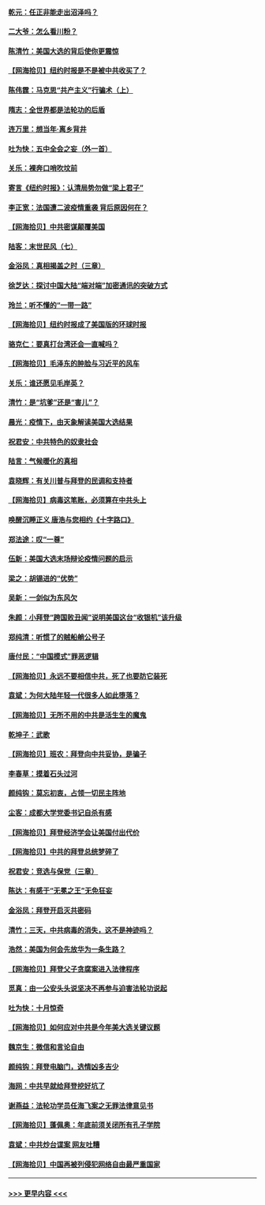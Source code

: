#### [乾元：任正非能走出沼泽吗？](../pages/nsc993/n12515831.md?t=11011002) 
#### [二大爷：怎么看川粉？](../pages/nsc993/n12515820.md?t=11011002) 
#### [陈清竹：美国大选的背后使你更震惊](../pages/nsc993/n12515589.md?t=11011002) 
#### [【网海拾贝】纽约时报是不是被中共收买了？](../pages/nsc993/n12515122.md?t=11011002) 
#### [陈伟霆：马克思“共产主义”行骗术（上）](../pages/nsc993/n12510217.md?t=11011002) 
#### [隋志：全世界都是法轮功的后盾](../pages/nsc993/n12510636.md?t=11011002) 
#### [连万里：想当年‧离乡背井](../pages/nsc993/n12510623.md?t=11011002) 
#### [吐为快：五中全会之妄（外一首）](../pages/nsc993/n12510470.md?t=11011002) 
#### [关乐：裸奔口哨吹坟前](../pages/nsc993/n12510403.md?t=11011002) 
#### [寄言《纽约时报》：认清局势勿做“梁上君子”](../pages/nsc993/n12510042.md?t=11011002) 
#### [李正宽：法国遭二波疫情重袭 背后原因何在？](../pages/nsc993/n12509971.md?t=11011002) 
#### [【网海拾贝】中共密谋颠覆美国](../pages/nsc993/n12509816.md?t=11011002) 
#### [陆客：末世民风（七）](../pages/nsc993/n12507822.md?t=11011002) 
#### [金浴凤：真相揭盖之时（三章）](../pages/nsc993/n12507804.md?t=11011002) 
#### [徐芝达：探讨中国大陆“端对端”加密通讯的突破方式](../pages/nsc993/n12507682.md?t=11011002) 
#### [玲兰：听不懂的“一带一路”](../pages/nsc993/n12507669.md?t=11011002) 
#### [【网海拾贝】纽约时报成了美国版的环球时报](../pages/nsc993/n12507053.md?t=11011002) 
#### [骆克仁：要真打台湾还会一直喊吗？](../pages/nsc993/n12506843.md?t=11011002) 
#### [【网海拾贝】毛泽东的肿脸与习近平的风车](../pages/nsc993/n12504537.md?t=11011002) 
#### [关乐：谁还愿见毛岸英？](../pages/nsc993/n12503866.md?t=11011002) 
#### [清竹：是“坑爹”还是“害儿”？](../pages/nsc993/n12503034.md?t=11011002) 
#### [晨光：疫情下，由天象解读美国大选结果](../pages/nsc993/n12502536.md?t=11011002) 
#### [祝君安：中共特色的奴隶社会](../pages/nsc993/n12501529.md?t=11011002) 
#### [陆言：气候暖化的真相](../pages/nsc993/n12501183.md?t=11011002) 
#### [袁晓辉：有关川普与拜登的民调和支持者](../pages/nsc993/n12500433.md?t=11011002) 
#### [【网海拾贝】病毒这笔账，必须算在中共头上](../pages/nsc993/n12500320.md?t=11011002) 
#### [唤醒沉睡正义 唐浩与您相约《十字路口》](../pages/nsc993/n12497980.md?t=11011002) 
#### [郑法途：叹“一尊”](../pages/nsc993/n12498837.md?t=11011002) 
#### [伍新：美国大选末场辩论疫情问题的启示](../pages/nsc993/n12498829.md?t=11011002) 
#### [梁之：胡锡进的“优势”](../pages/nsc993/n12498780.md?t=11011002) 
#### [吴新：一剑似为东风欠](../pages/nsc993/n12498772.md?t=11011002) 
#### [朱颜：小拜登“跨国败丑闻”说明美国这台“收银机”该升级](../pages/nsc993/n12498731.md?t=11011002) 
#### [郑纯清：听惯了的贼船艄公号子](../pages/nsc993/n12498721.md?t=11011002) 
#### [唐付民：“中国模式”罪恶逻辑](../pages/nsc993/n12498310.md?t=11011002) 
#### [【网海拾贝】永远不要相信中共，死了也要防它装死](../pages/nsc993/n12498162.md?t=11011002) 
#### [袁斌：为何大陆年轻一代很多人如此堕落？](../pages/nsc993/n12495696.md?t=11011002) 
#### [【网海拾贝】无所不用的中共是活生生的魔鬼](../pages/nsc993/n12495621.md?t=11011002) 
#### [乾坤子：武歌](../pages/nsc993/n12493391.md?t=11011002) 
#### [【网海拾贝】班农：拜登向中共妥协，是骗子](../pages/nsc993/n12492877.md?t=11011002) 
#### [李春草：摸着石头过河](../pages/nsc993/n12491121.md?t=11011002) 
#### [颜纯钩：莫忘初衷，占领一切民主阵地](../pages/nsc993/n12490965.md?t=11011002) 
#### [尘客：成都大学党委书记自杀有感](../pages/nsc993/n12490950.md?t=11011002) 
#### [【网海拾贝】拜登经济学会让美国付出代价](../pages/nsc993/n12489662.md?t=11011002) 
#### [【网海拾贝】中共的拜登总统梦碎了](../pages/nsc993/n12487896.md?t=11011002) 
#### [祝君安：竞选与保党（三章）](../pages/nsc993/n12487258.md?t=11011002) 
#### [陈达：有感于“无冕之王”无免狂妄](../pages/nsc993/n12485133.md?t=11011002) 
#### [金浴凤：拜登开启灭共密码](../pages/nsc993/n12485125.md?t=11011002) 
#### [清竹：三天，中共病毒的消失，这不是神迹吗？](../pages/nsc993/n12485027.md?t=11011002) 
#### [浩然：美国为何会先放华为一条生路？](../pages/nsc993/n12484997.md?t=11011002) 
#### [【网海拾贝】拜登父子贪腐案进入法律程序](../pages/nsc993/n12484957.md?t=11011002) 
#### [觅真：由一公安头头说坚决不再参与迫害法轮功说起](../pages/nsc993/n12484212.md?t=11011002) 
#### [吐为快：十月惊奇](../pages/nsc993/n12484172.md?t=11011002) 
#### [【网海拾贝】如何应对中共是今年美大选关键议题](../pages/nsc993/n12483755.md?t=11011002) 
#### [魏京生：微信和言论自由](../pages/nsc993/n12483372.md?t=11011002) 
#### [颜纯钩：拜登电脑门，选情凶多吉少](../pages/nsc993/n12482666.md?t=11011002) 
#### [海网：中共早就给拜登挖好坑了](../pages/nsc993/n12482660.md?t=11011002) 
#### [谢燕益：法轮功学员任海飞案之无罪法律意见书](../pages/nsc993/n12482512.md?t=11011002) 
#### [【网海拾贝】蓬佩奥：年底前须关闭所有孔子学院](../pages/nsc993/n12482443.md?t=11011002) 
#### [袁斌：中共炒台谍案 网友吐糟](../pages/nsc993/n12481564.md?t=11011002) 
#### [【网海拾贝】中国再被列侵犯网络自由最严重国家](../pages/nsc993/n12479643.md?t=11011002) 

----
#### [ >>> 更早内容 <<< ](../indexes/nsc993-earlier.md)
